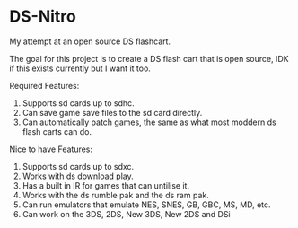 # DS-Nitro
My attempt at an open source DS flashcart.

The goal for this project is to create a DS flash cart that is open source, IDK if this exists currently but I want it too.

Required Features:
1. Supports sd cards up to sdhc.
2. Can save game save files to the sd card directly.
3. Can automatically patch games, the same as what most moddern ds flash carts can do.

Nice to have Features:
1. Supports sd cards up to sdxc.
2. Works with ds download play.
3. Has a built in IR for games that can untilise it.
4. Works with the ds rumble pak and the ds ram pak.
5. Can run emulators that emulate NES, SNES, GB, GBC, MS, MD, etc.
6. Can work on the 3DS, 2DS, New 3DS, New 2DS and DSi
